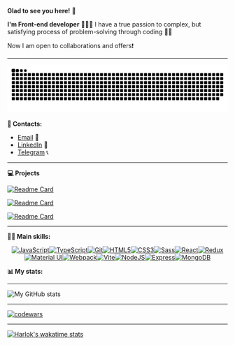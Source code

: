 **Glad to see you here!** 🙂

**I'm Front-end developer** 🙋🏻‍♀️
I have a true passion to complex, but satisfying process of problem-solving through coding 🙌🏻

Now I am open to collaborations and offers❗️

---

![snake gif](https://github.com/lizaklimova/lizaklimova/blob/output/github-contribution-grid-snake.svg)

**📲 Contacts:**

- [Email](mailto:elizabeth.klymova.dev@gmail.com) 📩
- [LinkedIn](https://www.linkedin.com/in/elizabeth-klymova-frontend-dev/) 📌
- [Telegram](https://t.me/lizaklimovaaa) 📞

---

**💻 Projects**

[![Readme Card](https://github-readme-stats.vercel.app/api/pin/?username=lizaklimova&repo=energy_react-app&theme=radical)](https://github.com/lizaklimova/energy_react-app)

[![Readme Card](https://github-readme-stats.vercel.app/api/pin/?username=lizaklimova&repo=task-pro&theme=radical)](https://github.com/lizaklimova/task-pro)

[![Readme Card](https://github-readme-stats.vercel.app/api/pin/?username=lizaklimova&repo=contacts-book&theme=radical)](https://github.com/lizaklimova/contacts-book)

---

**💪🏻 Main skills:**

<p align="center" >
<a href="https://developer.mozilla.org/en-US/docs/Web/JavaScript" target="_blank" rel="noreferrer"><img src="https://raw.githubusercontent.com/danielcranney/readme-generator/main/public/icons/skills/javascript-colored.svg" width="36" height="36" alt="JavaScript" /></a><a href="https://www.typescriptlang.org/" target="_blank" rel="noreferrer"><img src="https://raw.githubusercontent.com/danielcranney/readme-generator/main/public/icons/skills/typescript-colored.svg" width="36" height="36" alt="TypeScript" /></a><a href="https://git-scm.com/" target="_blank" rel="noreferrer"><img src="https://raw.githubusercontent.com/danielcranney/readme-generator/main/public/icons/skills/git-colored.svg" width="36" height="36" alt="Git" /></a><a href="https://developer.mozilla.org/en-US/docs/Glossary/HTML5" target="_blank" rel="noreferrer"><img src="https://raw.githubusercontent.com/danielcranney/readme-generator/main/public/icons/skills/html5-colored.svg" width="36" height="36" alt="HTML5" /></a><a href="https://www.w3.org/TR/CSS/#css" target="_blank" rel="noreferrer"><img src="https://raw.githubusercontent.com/danielcranney/readme-generator/main/public/icons/skills/css3-colored.svg" width="36" height="36" alt="CSS3" /></a><a href="https://sass-lang.com/" target="_blank" rel="noreferrer"><img src="https://raw.githubusercontent.com/danielcranney/readme-generator/main/public/icons/skills/sass-colored.svg" width="36" height="36" alt="Sass" /></a><a href="https://reactjs.org/" target="_blank" rel="noreferrer"><img src="https://raw.githubusercontent.com/danielcranney/readme-generator/main/public/icons/skills/react-colored.svg" width="36" height="36" alt="React" /></a><a href="https://redux.js.org/" target="_blank" rel="noreferrer"><img src="https://raw.githubusercontent.com/danielcranney/readme-generator/main/public/icons/skills/redux-colored.svg" width="36" height="36" alt="Redux" /></a><a href="https://mui.com/" target="_blank" rel="noreferrer"><img src="https://raw.githubusercontent.com/danielcranney/readme-generator/main/public/icons/skills/materialui-colored.svg" width="36" height="36" alt="Material UI" /></a><a href="https://webpack.js.org/" target="_blank" rel="noreferrer"><img src="https://raw.githubusercontent.com/danielcranney/readme-generator/main/public/icons/skills/webpack-colored.svg" width="36" height="36" alt="Webpack" /></a><a href="https://vitejs.dev/" target="_blank" rel="noreferrer"><img src="https://raw.githubusercontent.com/danielcranney/readme-generator/main/public/icons/skills/vite-colored.svg" width="36" height="36" alt="Vite" /></a><a href="https://nodejs.org/en/" target="_blank" rel="noreferrer"><img src="https://raw.githubusercontent.com/danielcranney/readme-generator/main/public/icons/skills/nodejs-colored.svg" width="36" height="36" alt="NodeJS" /></a><a href="https://expressjs.com/" target="_blank" rel="noreferrer"><img src="https://raw.githubusercontent.com/danielcranney/readme-generator/main/public/icons/skills/express-colored.svg" width="36" height="36" alt="Express" /></a><a href="https://www.mongodb.com/" target="_blank" rel="noreferrer"><img src="https://raw.githubusercontent.com/danielcranney/readme-generator/main/public/icons/skills/mongodb-colored.svg" width="36" height="36" alt="MongoDB" /></a>
</p>

**📊 My stats:**

---

![My GitHub stats](https://github-readme-stats.vercel.app/api?username=lizaklimova&show_icons=true&theme=dracula)

---

[![codewars](https://www.codewars.com/users/lizaklimovaaa/badges/large)](https://www.codewars.com/users/lizaklimovaaa)

---

[![Harlok's wakatime stats](https://github-readme-stats.vercel.app/api/wakatime?username=lizaklimovaaa&theme=dark)](https://github.com/anuraghazra/github-readme-stats)
